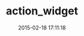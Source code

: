 ---
layout: post
title:  "action_widget"
repo:   "t6d/action_widget"
date:   2015-02-18 17:11:18
gemurl: http://github.com/t6d/action_widget
---